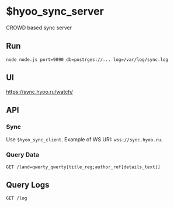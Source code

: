 # $hyoo_sync_server

CROWD based sync server

## Run

	node node.js port=9090 db=postrges://... log=/var/log/sync.log

## UI

https://sync.hyoo.ru/watch/
	
## API

### Sync

Use `$hyoo_sync_client`. Example of WS URI: `wss://sync.hyoo.ru`.

### Query Data

	GET /land=qwerty_qwerty[title_reg;author_ref[details_text]]

## Query Logs

	GET /log

